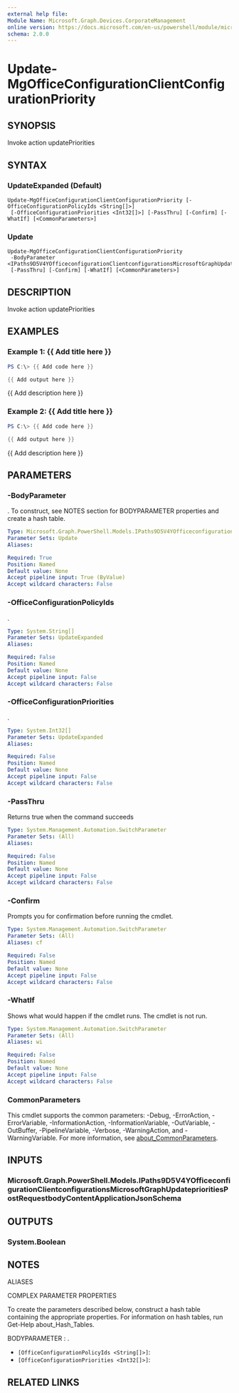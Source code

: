```yaml
---
external help file:
Module Name: Microsoft.Graph.Devices.CorporateManagement
online version: https://docs.microsoft.com/en-us/powershell/module/microsoft.graph.devices.corporatemanagement/update-mgofficeconfigurationclientconfigurationpriority
schema: 2.0.0
---
```


# Update-MgOfficeConfigurationClientConfigurationPriority

## SYNOPSIS
Invoke action updatePriorities

## SYNTAX

### UpdateExpanded (Default)
```
Update-MgOfficeConfigurationClientConfigurationPriority [-OfficeConfigurationPolicyIds <String[]>]
 [-OfficeConfigurationPriorities <Int32[]>] [-PassThru] [-Confirm] [-WhatIf] [<CommonParameters>]
```

### Update
```
Update-MgOfficeConfigurationClientConfigurationPriority
 -BodyParameter <IPaths9D5V4YOfficeconfigurationClientconfigurationsMicrosoftGraphUpdateprioritiesPostRequestbodyContentApplicationJsonSchema>
 [-PassThru] [-Confirm] [-WhatIf] [<CommonParameters>]
```

## DESCRIPTION
Invoke action updatePriorities

## EXAMPLES

### Example 1: {{ Add title here }}
```powershell
PS C:\> {{ Add code here }}

{{ Add output here }}
```

{{ Add description here }}

### Example 2: {{ Add title here }}
```powershell
PS C:\> {{ Add code here }}

{{ Add output here }}
```

{{ Add description here }}

## PARAMETERS

### -BodyParameter
.
To construct, see NOTES section for BODYPARAMETER properties and create a hash table.

```yaml
Type: Microsoft.Graph.PowerShell.Models.IPaths9D5V4YOfficeconfigurationClientconfigurationsMicrosoftGraphUpdateprioritiesPostRequestbodyContentApplicationJsonSchema
Parameter Sets: Update
Aliases:

Required: True
Position: Named
Default value: None
Accept pipeline input: True (ByValue)
Accept wildcard characters: False
```

### -OfficeConfigurationPolicyIds
.

```yaml
Type: System.String[]
Parameter Sets: UpdateExpanded
Aliases:

Required: False
Position: Named
Default value: None
Accept pipeline input: False
Accept wildcard characters: False
```

### -OfficeConfigurationPriorities
.

```yaml
Type: System.Int32[]
Parameter Sets: UpdateExpanded
Aliases:

Required: False
Position: Named
Default value: None
Accept pipeline input: False
Accept wildcard characters: False
```

### -PassThru
Returns true when the command succeeds

```yaml
Type: System.Management.Automation.SwitchParameter
Parameter Sets: (All)
Aliases:

Required: False
Position: Named
Default value: None
Accept pipeline input: False
Accept wildcard characters: False
```

### -Confirm
Prompts you for confirmation before running the cmdlet.

```yaml
Type: System.Management.Automation.SwitchParameter
Parameter Sets: (All)
Aliases: cf

Required: False
Position: Named
Default value: None
Accept pipeline input: False
Accept wildcard characters: False
```

### -WhatIf
Shows what would happen if the cmdlet runs.
The cmdlet is not run.

```yaml
Type: System.Management.Automation.SwitchParameter
Parameter Sets: (All)
Aliases: wi

Required: False
Position: Named
Default value: None
Accept pipeline input: False
Accept wildcard characters: False
```

### CommonParameters
This cmdlet supports the common parameters: -Debug, -ErrorAction, -ErrorVariable, -InformationAction, -InformationVariable, -OutVariable, -OutBuffer, -PipelineVariable, -Verbose, -WarningAction, and -WarningVariable. For more information, see [about_CommonParameters](http://go.microsoft.com/fwlink/?LinkID=113216).

## INPUTS

### Microsoft.Graph.PowerShell.Models.IPaths9D5V4YOfficeconfigurationClientconfigurationsMicrosoftGraphUpdateprioritiesPostRequestbodyContentApplicationJsonSchema

## OUTPUTS

### System.Boolean

## NOTES

ALIASES

COMPLEX PARAMETER PROPERTIES

To create the parameters described below, construct a hash table containing the appropriate properties. For information on hash tables, run Get-Help about_Hash_Tables.


BODYPARAMETER <IPaths9D5V4YOfficeconfigurationClientconfigurationsMicrosoftGraphUpdateprioritiesPostRequestbodyContentApplicationJsonSchema>: .
  - `[OfficeConfigurationPolicyIds <String[]>]`: 
  - `[OfficeConfigurationPriorities <Int32[]>]`: 

## RELATED LINKS

